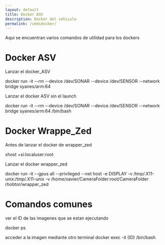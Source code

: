 ```yaml
---
layout: default
title: Docker ASV
description: Docker del vehiculo
permalink: /cmdsdocker/
---
```


Aqui se encuentran varios comandos de utilidad para los dockers

# Docker ASV

Lanzar el docker_ASV

docker run -it --rm --device /dev/SONAR --device /dev/SENSOR --network bridge syanes/arm:64

Lanzar el docker ASV sin el launch

docker run -it --rm --device /dev/SONAR --device /dev/SENSOR --network bridge syanes/arm:64 /bin/bash


# Docker Wrappe_Zed

Antes de lanzar el docker de wrapper_zed

xhost +si:localuser:root

Lanzar el docker wrapper_zed

docker run -it --gpus all  --privileged --net host -e DISPLAY -v /tmp/.X11-unix:/tmp/.X11-unix -v /home/xavier/CameraFolder:root/CameraFolder rhobtor/wrapper_zed


# Comandos comunes

ver el ID de las imagenes que se estan ejecutando

docker ps 

acceder a la imagen mediante otro terminal
docker exec -it (ID) /bin/bash



